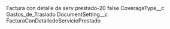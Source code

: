 <?xml version="1.0" encoding="UTF-8"?>
<CustomMetadata xmlns="http://soap.sforce.com/2006/04/metadata" xmlns:xsi="http://www.w3.org/2001/XMLSchema-instance" xmlns:xsd="http://www.w3.org/2001/XMLSchema">
    <label>Factura con detalle de serv prestado-20</label>
    <protected>false</protected>
    <values>
        <field>CoverageType__c</field>
        <value xsi:type="xsd:string">Gastos_de_Traslado</value>
    </values>
    <values>
        <field>DocumentSetting__c</field>
        <value xsi:type="xsd:string">FacturaConDetalledeServicioPrestado</value>
    </values>
</CustomMetadata>
